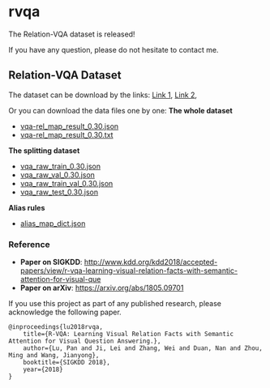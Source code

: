# rvqa

The Relation-VQA dataset is released!

If you have any question, please do not hesitate to contact me.


## Relation-VQA Dataset
The dataset can be download by the links: [Link 1](https://drive.google.com/drive/folders/1NzK1aCSoNSUiLTPQzHih4DSmRDpE1LbJ), [Link 2](https://drive.google.com/file/d/1x2T7R6XB3pmqCstffhK_Zv7CkKui95wB), 

Or you can download the data files one by one:
**The whole dataset**
- [vqa-rel_map_result_0.30.json](https://drive.google.com/file/d/1YoYMvsg7WweMrz1zC-hPFcTNi21G_Srv)
- [vqa-rel_map_result_0.30.txt](https://drive.google.com/file/d/1RJIFFp20x5lXbpGgWxb3AXa3I8ONfoJ4)

**The splitting dataset**
- [vqa_raw_train_0.30.json](https://drive.google.com/file/d/1R3Hdkqx2sSw2B8Z4VIWQzkrjLfJ7-76y)
- [vqa_raw_val_0.30.json](https://drive.google.com/open?id=1GnID5XgWav2ao6J8cswwtWPx9lKzML3z)
- [vqa_raw_train_val_0.30.json](https://drive.google.com/file/d/1YDhjFxUzd6zRFJxXA7V968eE0PUk8f-l)
- [vqa_raw_test_0.30.json](https://drive.google.com/file/d/18K9WjLu4hN1gEgrJaPSlvZopORlxsGtk)

**Alias rules**
- [alias_map_dict.json](https://drive.google.com/file/d/1tnEZPtu8lwjFM0WwmpfTE3DIyb_eSF8z)

### Reference
- **Paper on SIGKDD**: http://www.kdd.org/kdd2018/accepted-papers/view/r-vqa-learning-visual-relation-facts-with-semantic-attention-for-visual-que
- **Paper on arXiv**: https://arxiv.org/abs/1805.09701



If you use this project as part of any published research, please acknowledge the following paper.
```
@inproceedings{lu2018rvqa,
	title={R-VQA: Learning Visual Relation Facts with Semantic Attention for Visual Question Answering.},
	author={Lu, Pan and Ji, Lei and Zhang, Wei and Duan, Nan and Zhou, Ming and Wang, Jianyong},
	booktitle={SIGKDD 2018},
	year={2018}
}
```
